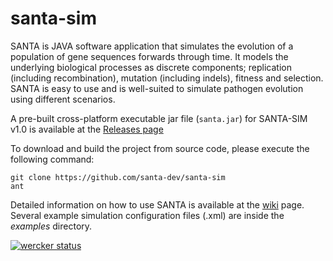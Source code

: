 # santa-sim

SANTA is JAVA software application that simulates the evolution of a population of gene sequences
forwards through time. It models the underlying biological processes
as discrete components; replication (including recombination),
mutation (including indels), fitness and selection. SANTA is easy to use and is well-suited to simulate pathogen evolution using different  scenarios. 

A pre-built cross-platform executable jar file (`santa.jar`) for SANTA-SIM v1.0 is available at the [Releases page](https://github.com/santa-dev/santa-sim/releases)


To download and build the project from source code, please execute the following command:
```
git clone https://github.com/santa-dev/santa-sim
ant
```

Detailed information on how to use SANTA is available at the [wiki](https://github.com/santa-dev/santa-sim/wiki) page.  Several example simulation configuration files (.xml) are inside the _examples_ directory. 

[![wercker status](https://app.wercker.com/status/0fa06c11d47c043962dfb79cbe7a9c45/s/ "wercker status")](https://app.wercker.com/project/byKey/0fa06c11d47c043962dfb79cbe7a9c45)




